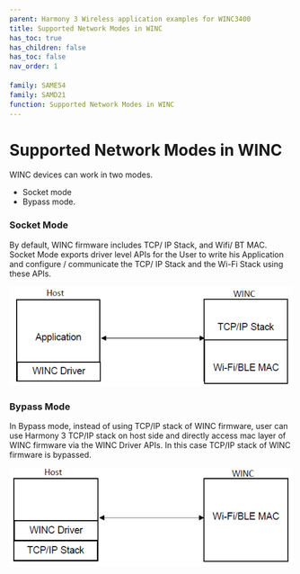```yaml
---
parent: Harmony 3 Wireless application examples for WINC3400
title: Supported Network Modes in WINC
has_toc: true
has_children: false
has_toc: false
nav_order: 1

family: SAME54
family: SAMD21
function: Supported Network Modes in WINC
---
```


# Supported Network Modes in WINC

WINC devices can work in two modes.
* Socket mode
* Bypass mode.
 
### Socket Mode

By default, WINC firmware includes TCP/ IP Stack, and Wifi/ BT MAC.<br>
Socket Mode exports driver level APIs for the User to write his Application and configure / communicate the TCP/ IP Stack and the Wi-Fi Stack using these APIs.

![](images/socket_mode.png)

### Bypass Mode

 In Bypass mode, instead of using TCP/IP stack of WINC firmware, user can use Harmony 3 TCP/IP stack on host side and directly access mac layer of WINC firmware via the WINC Driver APIs. In this case TCP/IP stack of WINC firmware is bypassed.

   ![](images/bypass_mode.png)
 
 
  

